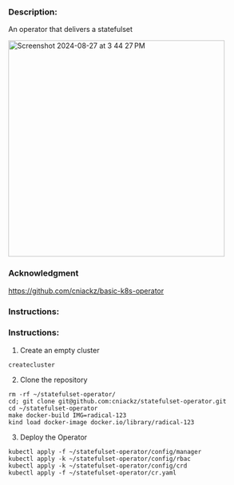 ### Description:

An operator that delivers a statefulset

<img width="433" alt="Screenshot 2024-08-27 at 3 44 27 PM" src="https://github.com/user-attachments/assets/e819c97f-1511-4de1-a89e-e468d7b4b7f9">

### Acknowledgment

https://github.com/cniackz/basic-k8s-operator

### Instructions:

### Instructions:

1. Create an empty cluster

```shell
createcluster
```

2. Clone the repository

```shell
rm -rf ~/statefulset-operator/
cd; git clone git@github.com:cniackz/statefulset-operator.git
cd ~/statefulset-operator
make docker-build IMG=radical-123
kind load docker-image docker.io/library/radical-123
```
   
3. Deploy the Operator

```shell
kubectl apply -f ~/statefulset-operator/config/manager
kubectl apply -k ~/statefulset-operator/config/rbac
kubectl apply -k ~/statefulset-operator/config/crd
kubectl apply -f ~/statefulset-operator/cr.yaml
```

